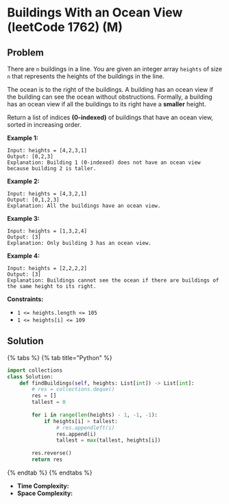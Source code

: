 # Buildings With an Ocean View \(leetCode 1762\) \(M\)

## Problem

There are `n` buildings in a line. You are given an integer array `heights` of size `n` that represents the heights of the buildings in the line.

The ocean is to the right of the buildings. A building has an ocean view if the building can see the ocean without obstructions. Formally, a building has an ocean view if all the buildings to its right have a **smaller** height.

Return a list of indices **\(0-indexed\)** of buildings that have an ocean view, sorted in increasing order.

**Example 1:**

```text
Input: heights = [4,2,3,1]
Output: [0,2,3]
Explanation: Building 1 (0-indexed) does not have an ocean view because building 2 is taller.
```

**Example 2:**

```text
Input: heights = [4,3,2,1]
Output: [0,1,2,3]
Explanation: All the buildings have an ocean view.
```

**Example 3:**

```text
Input: heights = [1,3,2,4]
Output: [3]
Explanation: Only building 3 has an ocean view.
```

**Example 4:**

```text
Input: heights = [2,2,2,2]
Output: [3]
Explanation: Buildings cannot see the ocean if there are buildings of the same height to its right.
```

**Constraints:**

* `1 <= heights.length <= 105`
* `1 <= heights[i] <= 109`

## Solution

{% tabs %}
{% tab title="Python" %}
```python
import collections
class Solution:
    def findBuildings(self, heights: List[int]) -> List[int]:
        # res = collections.deque()
        res = []
        tallest = 0
        
        for i in range(len(heights) - 1, -1, -1):
            if heights[i] > tallest:
                # res.appendleft(i)
                res.append(i)
                tallest = max(tallest, heights[i])
        
        res.reverse()
        return res
```
{% endtab %}
{% endtabs %}

* **Time Complexity:** 
* **Space Complexity:**

